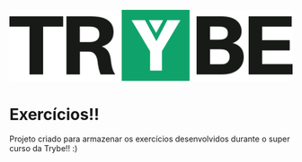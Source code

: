 ![alt text](https://github.com/marcusWittho/trybe-exercises/blob/master/logo.png)

# Exercícios!!

Projeto criado para armazenar os exercícios desenvolvidos durante o super curso da Trybe!! :)
